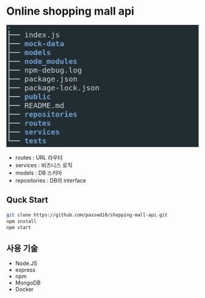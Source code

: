 # Online shopping mall api

![API-tree](api-tree.png)

- routes : URL 라우터
- services : 비즈니스 로직
- models : DB 스키마
- repositories : DB의 interface

## Quck Start

```bash
git clone https://github.com/passwd10/shopping-mall-api.git
npm install
npm start
```

## 사용 기술

- Node.JS
- express
- npm
- MongoDB
- Docker
